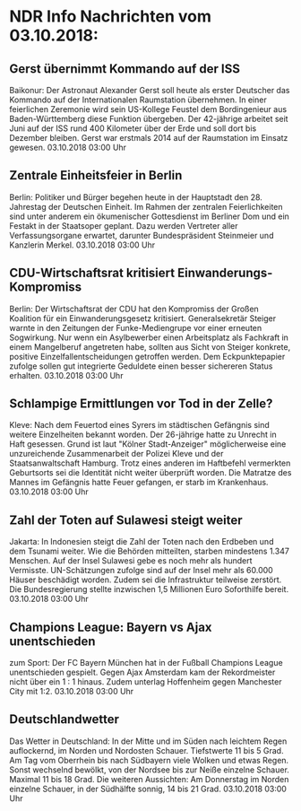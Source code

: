 # NDR Info Nachrichten vom 03.10.2018:


## Gerst übernimmt Kommando auf der ISS
Baikonur: Der Astronaut Alexander Gerst soll heute als erster Deutscher das Kommando auf der Internationalen Raumstation übernehmen. In einer feierlichen Zeremonie wird sein US-Kollege Feustel dem Bordingenieur aus Baden-Württemberg diese Funktion übergeben. Der 42-jährige arbeitet seit Juni auf der ISS rund 400 Kilometer über der Erde und soll dort bis Dezember bleiben. Gerst war erstmals 2014 auf der Raumstation im Einsatz gewesen. 03.10.2018 03:00 Uhr 

## Zentrale Einheitsfeier in Berlin
Berlin: Politiker und Bürger begehen heute in der Hauptstadt den 28. Jahrestag der Deutschen Einheit. Im Rahmen der zentralen Feierlichkeiten sind unter anderem ein ökumenischer Gottesdienst im Berliner Dom und ein Festakt in der Staatsoper geplant. Dazu werden Vertreter aller Verfassungsorgane erwartet, darunter Bundespräsident Steinmeier und Kanzlerin Merkel. 03.10.2018 03:00 Uhr 

## CDU-Wirtschaftsrat kritisiert Einwanderungs-Kompromiss
Berlin: Der Wirtschaftsrat der CDU hat den Kompromiss der Großen Koalition für ein Einwanderungsgesetz kritisiert. Generalsekretär Steiger warnte in den Zeitungen der Funke-Mediengrupe vor einer erneuten Sogwirkung. Nur wenn ein Asylbewerber einen Arbeitsplatz als Fachkraft in einem Mangelberuf angetreten habe, sollten aus Sicht von Steiger konkrete, positive Einzelfallentscheidungen getroffen werden. Dem Eckpunktepapier zufolge sollen gut integrierte Geduldete einen besser sichereren Status erhalten. 03.10.2018 03:00 Uhr 

## Schlampige Ermittlungen vor Tod in der Zelle?
Kleve: Nach dem Feuertod eines Syrers im städtischen Gefängnis sind weitere Einzelheiten bekannt worden. Der 26-jährige hatte zu Unrecht in Haft gesessen. Grund ist laut "Kölner Stadt-Anzeiger" möglicherweise eine unzureichende Zusammenarbeit der Polizei Kleve und der Staatsanwaltschaft Hamburg. Trotz eines anderen im Haftbefehl vermerkten Geburtsorts sei die Identität nicht weiter überprüft worden. Die Matratze des Mannes im Gefängnis hatte Feuer gefangen, er starb im Krankenhaus. 03.10.2018 03:00 Uhr 

## Zahl der Toten auf Sulawesi steigt weiter
Jakarta: In Indonesien steigt die Zahl der Toten nach den Erdbeben und dem Tsunami weiter. Wie die Behörden mitteilten, starben mindestens 1.347 Menschen. Auf der Insel Sulawesi gebe es noch mehr als  hundert Vermisste. UN-Schätzungen zufolge sind auf der Insel mehr als 60.000 Häuser beschädigt worden. Zudem sei die Infrastruktur teilweise zerstört. Die Bundesregierung stellte inzwischen 1,5 Millionen Euro Soforthilfe bereit. 03.10.2018 03:00 Uhr 

## Champions League: Bayern vs Ajax unentschieden
zum Sport: Der FC Bayern München hat in der Fußball Champions League unentschieden gespielt. Gegen Ajax Amsterdam kam der Rekordmeister nicht über ein 1 : 1 hinaus. Zudem unterlag Hoffenheim gegen Manchester City mit 1:2. 03.10.2018 03:00 Uhr 

## Deutschlandwetter
Das Wetter in Deutschland: In der Mitte und im Süden nach leichtem Regen auflockernd, im Norden und Nordosten Schauer. Tiefstwerte 11 bis 5 Grad. Am Tag vom Oberrhein bis nach Südbayern viele Wolken und etwas Regen. Sonst wechselnd bewölkt, von der Nordsee bis zur Neiße einzelne Schauer. Maximal 11 bis 18 Grad. Die weiteren Aussichten: Am Donnerstag im Norden einzelne Schauer, in der Südhälfte sonnig, 14 bis 21 Grad. 03.10.2018 03:00 Uhr 
